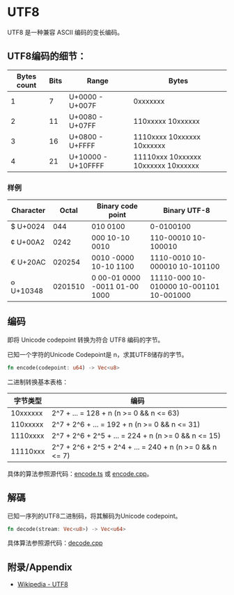 # UTF8

UTF8 是一种兼容 ASCII 编码的变长编码。

## UTF8编码的细节：

| Bytes count | Bits | Range               | Bytes                                 |
|-------------|------|---------------------|---------------------------------------|
|      1      |  7   | U+0000 - U+007F     | 0xxxxxxx                              |
|      2      |  11  | U+0080 - U+07FF     | 110xxxxx 10xxxxxx                     |
|      3      |  16  | U+0800	- U+FFFF     | 1110xxxx 10xxxxxx 10xxxxxx            |
|      4      |  21  | U+10000 - U+10FFFF  | 11110xxx 10xxxxxx 10xxxxxx 10xxxxxx   |

### 样例

| Character	| Octal   |	Binary code point             | Binary UTF-8                               |
|-----------|---------|-------------------------------|--------------------------------------------|
| $ U+0024  | 044     | 010 0100                      | 0-0100100                                  |
| ¢ U+00A2  | 0242    | 000 10-10 0010                | 110-00010 10-100010                        |
| € U+20AC  | 020254  | 0010 -0000 10-10 1100         | 1110-0010 10-000010 10-101100              |
| 𐍈 U+10348 | 0201510 | 0 00-01 0000 -0011 01-00 1000 | 11110-000 10-010000 10-001101 10-001000    |

## 编码

  即将 Unicode codepoint 转换为符合 UTF8 编码的字节。

  已知一个字符的Unicode Codepoint是 n，求其UTF8储存的字节。

  ```rust
  fn encode(codepoint: u64) -> Vec<u8>
  ```

  二进制转换基本表格：

|  字节类型   |                         编码                               |
|-----------|-----------------------------------------------------------|
| 10xxxxxx  | 2^7 + ... = 128 + n (n >= 0 && n <= 63)                   |
| 110xxxxx  | 2^7 + 2^6 + ... = 192 + n (n >= 0 && n <= 31)             |
| 1110xxxx  | 2^7 + 2^6 + 2^5 + ... = 224 + n (n >= 0 && n <= 15)       |
| 11110xxx  | 2^7 + 2^6 + 2^5 + 2^4 + ... = 240 + n (n >= 0 && n <= 7)  |

  具体的算法参照源代码：[encode.ts](./code/typescript/encode.ts) 或 [encode.cpp](./code/cpp/include/encode.h)。

## 解碼

  已知一序列的UTF8二进制码，将其解码为Unicode codepoint。

  ```rust
  fn decode(stream: Vec<u8>) -> Vec<u64>
  ```

  具体算法参照源代码：[decode.cpp](./code/cpp/include/decode.h)

## 附录/Appendix

  - [Wikipedia - UTF8](https://en.wikipedia.org/wiki/UTF-8)

